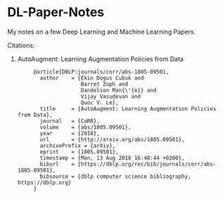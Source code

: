 # DL-Paper-Notes
My notes on a few Deep Learning and Machine Learning Papers.

Citations:
<br>
1. AutoAugment: Learning Augmentation Policies from Data

            @article{DBLP:journals/corr/abs-1805-09501,
              author    = {Ekin Dogus Cubuk and
                           Barret Zoph and
                           Dandelion Man{\'{e}} and
                           Vijay Vasudevan and
                           Quoc V. Le},
              title     = {AutoAugment: Learning Augmentation Policies from Data},
              journal   = {CoRR},
              volume    = {abs/1805.09501},
              year      = {2018},
              url       = {http://arxiv.org/abs/1805.09501},
              archivePrefix = {arXiv},
              eprint    = {1805.09501},
              timestamp = {Mon, 13 Aug 2018 16:48:44 +0200},
              biburl    = {https://dblp.org/rec/bib/journals/corr/abs-1805-09501},
              bibsource = {dblp computer science bibliography, https://dblp.org}
            }

